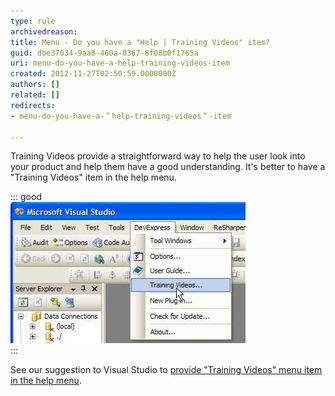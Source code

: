 ```yaml
---
type: rule
archivedreason: 
title: Menu - Do you have a "Help | Training Videos" item?
guid: dbe37034-9aa8-460a-8367-8f08b0f1765a
uri: menu-do-you-have-a-help-training-videos-item
created: 2012-11-27T02:50:59.0000000Z
authors: []
related: []
redirects:
- menu-do-you-have-a-＂help-training-videos＂-item

---
```


Training Videos provide a straightforward way to help the user look into your product and help them have a good understanding. It's better to have a "Training Videos" item in the help menu.

<!--endintro-->


::: good  
![Figure: It's better to provide such a "Training Videos..." menu item](../../assets/TrainingVideos.jpg)  
:::

See our suggestion to Visual Studio to [provide "Training Videos" menu item in the help menu](http://www.ssw.com.au/ssw/Standards/BetterSoftwareSuggestions/VisualStudio.aspx#TrainingVideos).
